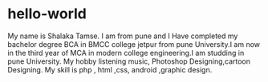 # hello-world


My name is Shalaka Tamse. I am from pune and I Have completed my bachelor degree BCA in BMCC college jetpur from pune University.I am now in the third year of MCA in modern college engineering.I am studding in pune University. My hobby listening music, Photoshop Designing,cartoon Designing. My skill is php , html ,css, android ,graphic design.
